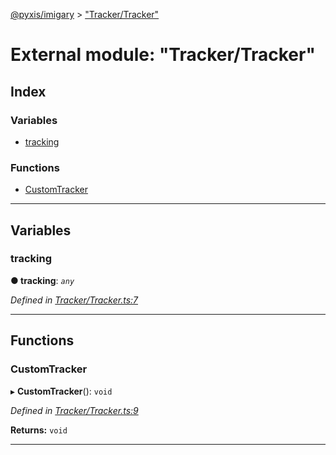 [@pyxis/imigary](../README.md) > ["Tracker/Tracker"](../modules/_tracker_tracker_.md)

# External module: "Tracker/Tracker"

## Index

### Variables

* [tracking](_tracker_tracker_.md#tracking)

### Functions

* [CustomTracker](_tracker_tracker_.md#customtracker)

---

## Variables

<a id="tracking"></a>

###  tracking

**● tracking**: *`any`*

*Defined in [Tracker/Tracker.ts:7](https://github.com/creaux/pyxis/blob/d2e0e43/packages/imigary/src/Tracker/Tracker.ts#L7)*

___

## Functions

<a id="customtracker"></a>

###  CustomTracker

▸ **CustomTracker**(): `void`

*Defined in [Tracker/Tracker.ts:9](https://github.com/creaux/pyxis/blob/d2e0e43/packages/imigary/src/Tracker/Tracker.ts#L9)*

**Returns:** `void`

___

